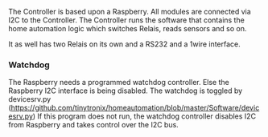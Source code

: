 The Controller is based upon a Raspberry. All modules are connected via I2C to the Controller.
The Controller runs the software that contains the home automation logic which switches Relais, reads
sensors and so on.

It as well has two Relais on its own and a RS232 and a 1wire interface.

### Watchdog
The Raspberry needs a programmed watchdog controller. Else the Raspberry I2C interface is being disabled.
The watchdog is toggled by devicesrv.py (https://github.com/tinytronix/homeautomation/blob/master/Software/devicesrv.py)
If this program does not run, the watchdog controller disables I2C from Raspberry and takes control over the I2C bus.
